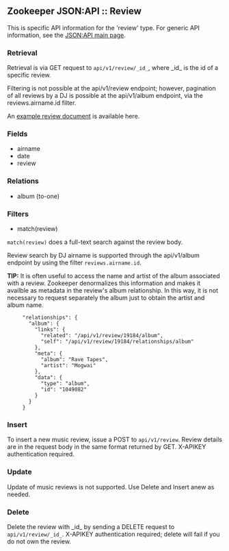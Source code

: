 ## Zookeeper JSON:API :: Review

This is specific API information for the 'review' type.  For generic API
information, see the [JSON:API main page](./API.md).

### Retrieval

Retrieval is via GET request to `api/v1/review/_id_`, where \_id_ is
the id of a specific review.

Filtering is not possible at the api/v1/review endpoint; however,
pagination of all reviews by a DJ is possible at the api/v1/album
endpoint, via the reviews.airname.id filter.

An [example review document](Samples.md#review) is available here.

### Fields

* airname
* date
* review

### Relations

* album (to-one)

### Filters

* match(review)

`match(review)` does a full-text search against the review body.

Review search by DJ airname is supported through the api/v1/album
endpoint by using the filter `reviews.airname.id`.

**TIP:** It is often useful to access the name and artist of the album
associated with a review.  Zookeeper denormalizes this information and
makes it availble as metadata in the review's album relationship.  In
this way, it is not necessary to request separately the album just to
obtain the artist and album name.
````
     "relationships": {
       "album": {
         "links": {
           "related": "/api/v1/review/19184/album",
           "self": "/api/v1/review/19184/relationships/album"
         },
         "meta": {
           "album": "Rave Tapes",
           "artist": "Mogwai"
         },
         "data": {
           "type": "album",
           "id": "1049082"
         }
       }
     }
````

### Insert

To insert a new music review, issue a POST to `api/v1/review`.  Review
details are in the request body in the same format returned by GET.
X-APIKEY authentication required.

### Update

Update of music reviews is not supported.  Use Delete and Insert anew
as needed.

### Delete

Delete the review with \_id_ by sending a DELETE request to
`api/v1/review/_id_`.  X-APIKEY authentication required; delete
will fail if you do not own the review.
